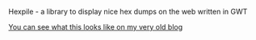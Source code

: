 Hexpile - a library to display nice hex dumps on the web written in GWT

[You can see what this looks like on my very old blog](http://blog.timmattison.com/archives/2014/09/12/the-first-bitcoin-transaction/)
